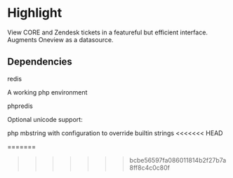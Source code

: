 Highlight
=========

View CORE and Zendesk tickets in a featureful but efficient interface.
Augments Oneview as a datasource.


Dependencies
---------
redis

A working php environment

phpredis



Optional unicode support:

php mbstring with configuration to override builtin strings
<<<<<<< HEAD

=======
>>>>>>> bcbe56597fa086011814b2f27b7a8ff8c4c0c80f
